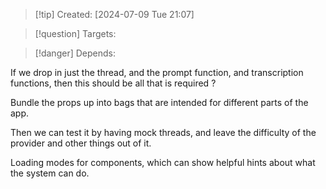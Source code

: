 
>[!tip] Created: [2024-07-09 Tue 21:07]

>[!question] Targets: 

>[!danger] Depends: 

If we drop in just the thread, and the prompt function, and transcription functions, then this should be all that is required ?

Bundle the props up into bags that are intended for different parts of the app.

Then we can test it by having mock threads, and leave the difficulty of the provider and other things out of it.

Loading modes for components, which can show helpful hints about what the system can do.